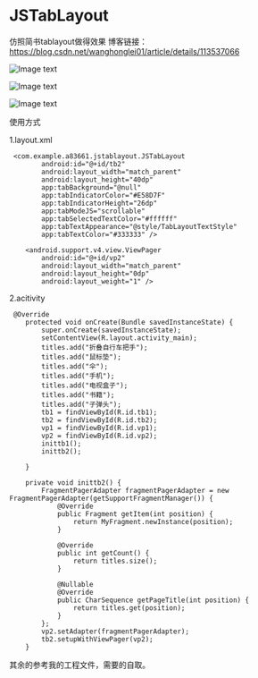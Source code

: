 # JSTabLayout
仿照简书tablayout做得效果
博客链接：https://blog.csdn.net/wanghonglei01/article/details/113537066
    
![Image text](https://github.com/honglei92/JSTabLayout/blob/master/screenshoot/jianshu.gif)
        
![Image text](https://github.com/honglei92/JSTabLayout/blob/master/screenshoot/JSTabLayout.gif)
    
![Image text](https://github.com/honglei92/JSTabLayout/blob/master/screenshoot/Screenshot_1542029939.png)

使用方式

1.layout.xml
```
 <com.example.a83661.jstablayout.JSTabLayout
        android:id="@+id/tb2"
        android:layout_width="match_parent"
        android:layout_height="40dp"
        app:tabBackground="@null"
        app:tabIndicatorColor="#E58D7F"
        app:tabIndicatorHeight="26dp"
        app:tabModeJS="scrollable"
        app:tabSelectedTextColor="#ffffff"
        app:tabTextAppearance="@style/TabLayoutTextStyle"
        app:tabTextColor="#333333" />

    <android.support.v4.view.ViewPager
        android:id="@+id/vp2"
        android:layout_width="match_parent"
        android:layout_height="0dp"
        android:layout_weight="1" />
```
2.acitivity

```
 @Override
    protected void onCreate(Bundle savedInstanceState) {
        super.onCreate(savedInstanceState);
        setContentView(R.layout.activity_main);
        titles.add("折叠自行车把手");
        titles.add("鼠标垫");
        titles.add("伞");
        titles.add("手机");
        titles.add("电视盒子");
        titles.add("书籍");
        titles.add("子弹头");
        tb1 = findViewById(R.id.tb1);
        tb2 = findViewById(R.id.tb2);
        vp1 = findViewById(R.id.vp1);
        vp2 = findViewById(R.id.vp2);
        inittb1();
        inittb2();

    }

    private void inittb2() {
        FragmentPagerAdapter fragmentPagerAdapter = new FragmentPagerAdapter(getSupportFragmentManager()) {
            @Override
            public Fragment getItem(int position) {
                return MyFragment.newInstance(position);
            }

            @Override
            public int getCount() {
                return titles.size();
            }

            @Nullable
            @Override
            public CharSequence getPageTitle(int position) {
                return titles.get(position);
            }
        };
        vp2.setAdapter(fragmentPagerAdapter);
        tb2.setupWithViewPager(vp2);
    }
```

其余的参考我的工程文件，需要的自取。

    
